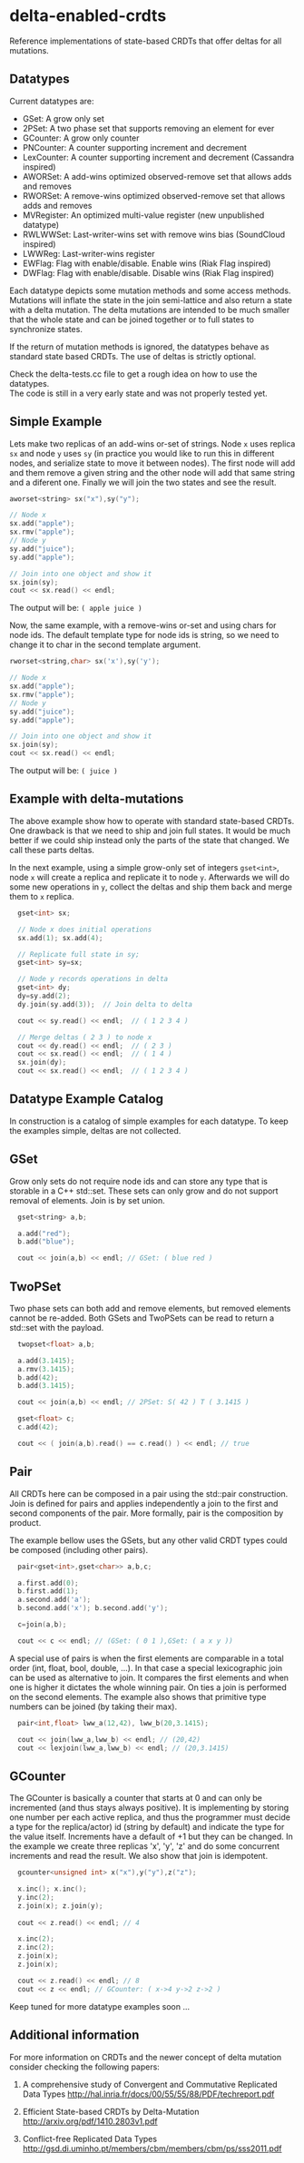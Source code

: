 delta-enabled-crdts
===================

Reference implementations of state-based CRDTs that offer deltas for all mutations.

Datatypes
---------

Current datatypes are:

  * GSet: A grow only set 
  * 2PSet: A two phase set that supports removing an element for ever
  * GCounter: A grow only counter
  * PNCounter: A counter supporting increment and decrement
  * LexCounter: A counter supporting increment and decrement (Cassandra inspired)
  * AWORSet: A add-wins optimized observed-remove set that allows adds and removes
  * RWORSet: A remove-wins optimized observed-remove set that allows adds and removes
  * MVRegister: An optimized multi-value register (new unpublished datatype)
  * RWLWWSet: Last-writer-wins set with remove wins bias (SoundCloud inspired)
  * LWWReg: Last-writer-wins register
  * EWFlag: Flag with enable/disable. Enable wins (Riak Flag inspired)
  * DWFlag: Flag with enable/disable. Disable wins (Riak Flag inspired)

Each datatype depicts some mutation methods and some access methods. Mutations will inflate the state in the join semi-lattice and also return a state with a delta mutation. The delta mutations are intended to be much smaller that the whole state and can be joined together or to full states to synchronize states.  

If the return of mutation methods is ignored, the datatypes behave as standard state based CRDTs. The use of deltas is strictly optional. 

Check the delta-tests.cc file to get a rough idea on how to use the datatypes.  
The code is still in a very early state and was not properly tested yet. 

Simple Example
--------------

Lets make two replicas of an add-wins or-set of strings. Node `x` uses replica `sx` and node `y` uses `sy` (in practice you would like to run this in different nodes, and serialize state to move it between nodes). The first node will add and them remove a given string and the other node will add that same string and a diferent one. Finally we will join the two states and see the result. 

```cpp
aworset<string> sx("x"),sy("y");

// Node x
sx.add("apple");
sx.rmv("apple");
// Node y
sy.add("juice");
sy.add("apple");

// Join into one object and show it 
sx.join(sy);
cout << sx.read() << endl;
```

The output will be: `( apple juice )`

Now, the same example, with a remove-wins or-set and using chars for node ids.
The default template type for node ids is string, so we need to change it to char in the second template argument. 

```cpp
rworset<string,char> sx('x'),sy('y');

// Node x
sx.add("apple");
sx.rmv("apple");
// Node y
sy.add("juice");
sy.add("apple");

// Join into one object and show it 
sx.join(sy);
cout << sx.read() << endl;
```

The output will be: `( juice )`

Example with delta-mutations
----------------------------

The above example show how to operate with standard state-based CRDTs. One
drawback is that we need to ship and join full states. It would be much better
if we  could ship instead only the parts of the state that changed. We call
these parts deltas. 

In the next example, using a simple grow-only set of integers `gset<int>`, node
`x` will create a replica and replicate it to node `y`. Afterwards we will do
some new operations in `y`, collect the deltas and ship them back and merge
them to `x` replica. 

```cpp
  gset<int> sx;

  // Node x does initial operations
  sx.add(1); sx.add(4);

  // Replicate full state in sy;
  gset<int> sy=sx;

  // Node y records operations in delta 
  gset<int> dy;
  dy=sy.add(2);
  dy.join(sy.add(3));  // Join delta to delta

  cout << sy.read() << endl;  // ( 1 2 3 4 )

  // Merge deltas ( 2 3 ) to node x
  cout << dy.read() << endl;  // ( 2 3 )
  cout << sx.read() << endl;  // ( 1 4 )
  sx.join(dy);
  cout << sx.read() << endl;  // ( 1 2 3 4 )
```

Datatype Example Catalog
------------------------

In construction is a catalog of simple examples for each datatype. To keep the examples simple, deltas are not collected. 

GSet
----

Grow only sets do not require node ids and can store any type that is storable in a C++ std::set. These sets can only grow and do not support removal of elements. Join is by set union. 

```cpp
  gset<string> a,b;

  a.add("red");
  b.add("blue");

  cout << join(a,b) << endl; // GSet: ( blue red )
```

TwoPSet
-------

Two phase sets can both add and remove elements, but removed elements cannot be re-added. Both GSets and TwoPSets can be read to return a std::set with the payload. 

```cpp
  twopset<float> a,b;

  a.add(3.1415);
  a.rmv(3.1415);
  b.add(42);
  b.add(3.1415);

  cout << join(a,b) << endl; // 2PSet: S( 42 ) T ( 3.1415 )

  gset<float> c;
  c.add(42);

  cout << ( join(a,b).read() == c.read() ) << endl; // true
```

Pair
----

All CRDTs here can be composed in a pair using the std::pair construction. Join is defined for pairs and applies independently a join to the first and second components of the pair. More formally, pair is the composition by product.  

The example bellow uses the GSets, but any other valid CRDT types could be composed (including other pairs). 

```cpp
  pair<gset<int>,gset<char>> a,b,c;

  a.first.add(0); 
  b.first.add(1);
  a.second.add('a'); 
  b.second.add('x'); b.second.add('y');

  c=join(a,b);

  cout << c << endl; // (GSet: ( 0 1 ),GSet: ( a x y ))
```

A special use of pairs is when the first elements are comparable in a total order (int, float, bool, double, ...). In that case a special lexicographic join can be used as alternative to join. It compares the first elements and when one is higher it dictates the whole winning pair. On ties a join is performed on the second elements. The example also shows that primitive type numbers can be joined (by taking their max). 

```cpp
  pair<int,float> lww_a(12,42), lww_b(20,3.1415);

  cout << join(lww_a,lww_b) << endl; // (20,42)
  cout << lexjoin(lww_a,lww_b) << endl; // (20,3.1415)
```

GCounter
--------

The GCounter is basically a counter that starts at 0 and can only be incremented (and thus stays always positive). It is implementing by storing one number per each active replica, and thus the programmer must decide a type for the replica/actor) id (string by default) and indicate the type for the value itself. Increments have a default of +1 but they can be changed. In the example we create three replicas 'x', 'y', 'z' and do some concurrent increments and read the result. We also show that join is idempotent.  

```cpp
  gcounter<unsigned int> x("x"),y("y"),z("z");

  x.inc(); x.inc();
  y.inc(2);
  z.join(x); z.join(y);
  
  cout << z.read() << endl; // 4

  x.inc(2);
  z.inc(2);
  z.join(x);
  z.join(x);

  cout << z.read() << endl; // 8
  cout << z << endl; // GCounter: ( x->4 y->2 z->2 ) 
```


Keep tuned for more datatype examples soon ...

Additional information
----------------------

For more information on CRDTs and the newer concept of delta mutation consider checking the following papers:

  1. A comprehensive study of Convergent and Commutative Replicated Data Types
http://hal.inria.fr/docs/00/55/55/88/PDF/techreport.pdf

  2. Efficient State-based CRDTs by Delta-Mutation
http://arxiv.org/pdf/1410.2803v1.pdf

  3. Conflict-free Replicated Data Types
http://gsd.di.uminho.pt/members/cbm/members/cbm/ps/sss2011.pdf


